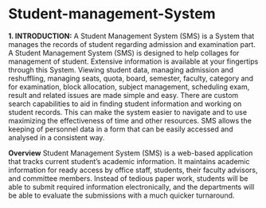 # Student-management-System
**1. INTRODUCTION:** 
A Student Management System (SMS) is a System that manages the records of student regarding admission and examination part. A Student Management System (SMS) is designed to help collages for 
management of  student. Extensive information is available at your fingertips through this System. Viewing student data, managing admission and reshuffling, managing seats, quota, board, semester, faculty, category and for examination, block allocation, subject management, scheduling exam, result and related issues are made simple and easy. There are custom search capabilities to aid in finding student information and working on student records. This can make the system easier to navigate and to use maximizing the effectiveness of time and other resources. SMS allows the keeping of personnel data in a form that can be easily accessed and analysed in a consistent way. 




**Overview** 
Student Management System (SMS) is a web-based application that tracks current student’s academic information. It maintains academic information for ready access by office staff, students, their faculty advisors, and committee members. Instead of tedious paper work, students will be able to submit required information electronically, and the departments will be able to evaluate the submissions with a much quicker turnaround. 
